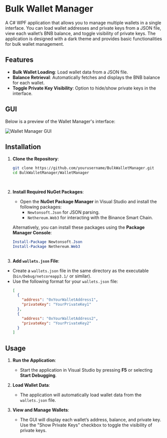 # Bulk Wallet Manager

A C# WPF application that allows you to manage multiple wallets in a single interface. You can load wallet addresses and private keys from a JSON file, view each wallet’s BNB balance, and toggle visibility of private keys. The application is designed with a dark theme and provides basic functionalities for bulk wallet management.


## Features

- **Bulk Wallet Loading**: Load wallet data from a JSON file.
- **Balance Retrieval**: Automatically fetches and displays the BNB balance for each wallet.
- **Toggle Private Key Visibility**: Option to hide/show private keys in the interface.

## GUI 

Below is a preview of the Wallet Manager's interface:

![Wallet Manager GUI](manager_gui.png)

## Installation

1. **Clone the Repository**:
   ```bash
   git clone https://github.com/yourusername/BulkWalletManager.git
   cd BulkWalletManager/WalletManager
 
 
2. **Install Required NuGet Packages**:
   - Open the **NuGet Package Manager** in Visual Studio and install the following packages:
     - `Newtonsoft.Json` for JSON parsing.
     - `Nethereum.Web3` for interacting with the Binance Smart Chain.

   Alternatively, you can install these packages using the **Package Manager Console**:
   ```powershell
   Install-Package Newtonsoft.Json
   Install-Package Nethereum.Web3
 
 3. **Add `wallets.json` File**:
   - Create a `wallets.json` file in the same directory as the executable (`bin/Debug/netcoreapp3.1/` or similar).
   - Use the following format for your `wallets.json` file:
     ```json
     [
       {
         "address": "0xYourWalletAddress1",
         "privateKey": "YourPrivateKey1"
       },
       {
         "address": "0xYourWalletAddress2",
         "privateKey": "YourPrivateKey2"
       }
     ]
     ```

## Usage

1. **Run the Application**:
   - Start the application in Visual Studio by pressing **F5** or selecting **Start Debugging**.

2. **Load Wallet Data**:
   - The application will automatically load wallet data from the `wallets.json` file.

3. **View and Manage Wallets**:
   - The GUI will display each wallet’s address, balance, and private key. Use the "Show Private Keys" checkbox to toggle the visibility of private keys.

  
